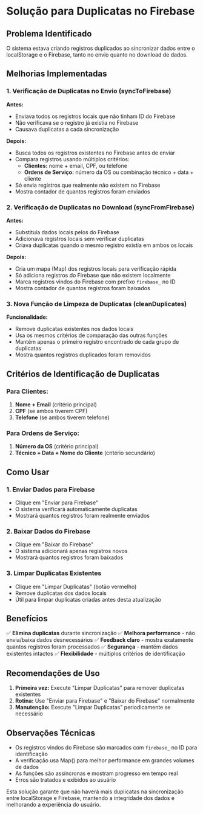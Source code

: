 # Solução para Duplicatas no Firebase

## Problema Identificado
O sistema estava criando registros duplicados ao sincronizar dados entre o localStorage e o Firebase, tanto no envio quanto no download de dados.

## Melhorias Implementadas

### 1. Verificação de Duplicatas no Envio (syncToFirebase)

**Antes:**
- Enviava todos os registros locais que não tinham ID do Firebase
- Não verificava se o registro já existia no Firebase
- Causava duplicatas a cada sincronização

**Depois:**
- Busca todos os registros existentes no Firebase antes de enviar
- Compara registros usando múltiplos critérios:
  - **Clientes:** nome + email, CPF, ou telefone
  - **Ordens de Serviço:** número da OS ou combinação técnico + data + cliente
- Só envia registros que realmente não existem no Firebase
- Mostra contador de quantos registros foram enviados

### 2. Verificação de Duplicatas no Download (syncFromFirebase)

**Antes:**
- Substituía dados locais pelos do Firebase
- Adicionava registros locais sem verificar duplicatas
- Criava duplicatas quando o mesmo registro existia em ambos os locais

**Depois:**
- Cria um mapa (Map) dos registros locais para verificação rápida
- Só adiciona registros do Firebase que não existem localmente
- Marca registros vindos do Firebase com prefixo `firebase_` no ID
- Mostra contador de quantos registros foram baixados

### 3. Nova Função de Limpeza de Duplicatas (cleanDuplicates)

**Funcionalidade:**
- Remove duplicatas existentes nos dados locais
- Usa os mesmos critérios de comparação das outras funções
- Mantém apenas o primeiro registro encontrado de cada grupo de duplicatas
- Mostra quantos registros duplicados foram removidos

## Critérios de Identificação de Duplicatas

### Para Clientes:
1. **Nome + Email** (critério principal)
2. **CPF** (se ambos tiverem CPF)
3. **Telefone** (se ambos tiverem telefone)

### Para Ordens de Serviço:
1. **Número da OS** (critério principal)
2. **Técnico + Data + Nome do Cliente** (critério secundário)

## Como Usar

### 1. Enviar Dados para Firebase
- Clique em "Enviar para Firebase"
- O sistema verificará automaticamente duplicatas
- Mostrará quantos registros foram realmente enviados

### 2. Baixar Dados do Firebase
- Clique em "Baixar do Firebase"
- O sistema adicionará apenas registros novos
- Mostrará quantos registros foram baixados

### 3. Limpar Duplicatas Existentes
- Clique em "Limpar Duplicatas" (botão vermelho)
- Remove duplicatas dos dados locais
- Útil para limpar duplicatas criadas antes desta atualização

## Benefícios

✅ **Elimina duplicatas** durante sincronização
✅ **Melhora performance** - não envia/baixa dados desnecessários
✅ **Feedback claro** - mostra exatamente quantos registros foram processados
✅ **Segurança** - mantém dados existentes intactos
✅ **Flexibilidade** - múltiplos critérios de identificação

## Recomendações de Uso

1. **Primeira vez:** Execute "Limpar Duplicatas" para remover duplicatas existentes
2. **Rotina:** Use "Enviar para Firebase" e "Baixar do Firebase" normalmente
3. **Manutenção:** Execute "Limpar Duplicatas" periodicamente se necessário

## Observações Técnicas

- Os registros vindos do Firebase são marcados com `firebase_` no ID para identificação
- A verificação usa Map() para melhor performance em grandes volumes de dados
- As funções são assíncronas e mostram progresso em tempo real
- Erros são tratados e exibidos ao usuário

Esta solução garante que não haverá mais duplicatas na sincronização entre localStorage e Firebase, mantendo a integridade dos dados e melhorando a experiência do usuário.